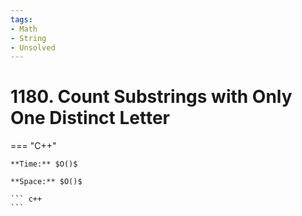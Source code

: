 ```yaml
---
tags:
- Math
- String
- Unsolved
---
```



# 1180. Count Substrings with Only One Distinct Letter

=== "C++"

    **Time:** $O()$

    **Space:** $O()$

    ``` c++
    ```